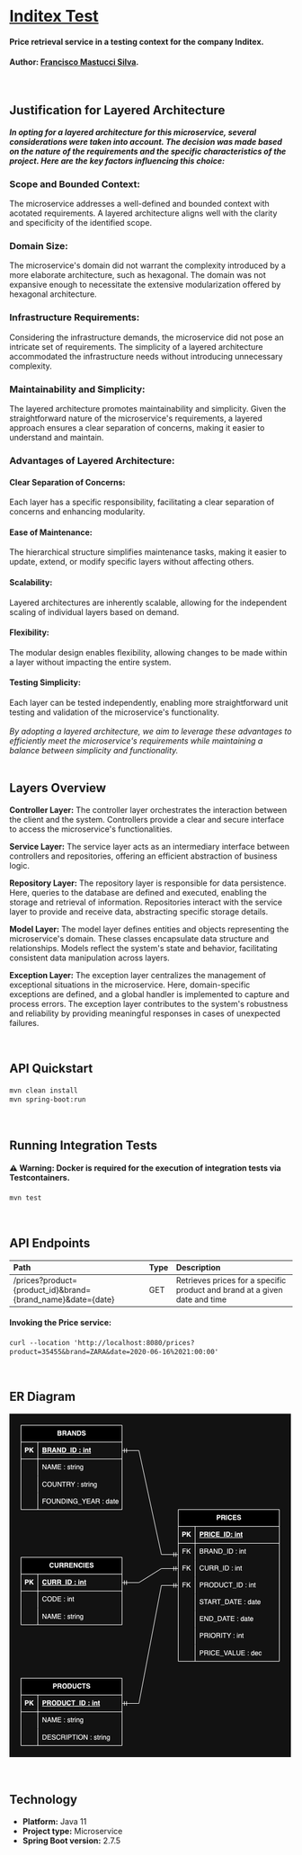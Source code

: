 <br>

# [Inditex Test](https://github.com/franmastucci/inditex)
#### Price retrieval service in a testing context for the company Inditex.
#### Author: [Francisco Mastucci Silva](https://www.linkedin.com/in/franmastucci/).

<br>

## Justification for Layered Architecture

<b>*In opting for a layered architecture for this microservice, several considerations were taken into account. The decision was made based on the nature of the requirements and the specific characteristics of the project. Here are the key factors influencing this choice:*
</b>
<br>

### Scope and Bounded Context:

The microservice addresses a well-defined and bounded context with acotated requirements. A layered architecture aligns well with the clarity and specificity of the identified scope.
###  Domain Size:

The microservice's domain did not warrant the complexity introduced by a more elaborate architecture, such as hexagonal. The domain was not expansive enough to necessitate the extensive modularization offered by hexagonal architecture.
### Infrastructure Requirements:

Considering the infrastructure demands, the microservice did not pose an intricate set of requirements. The simplicity of a layered architecture accommodated the infrastructure needs without introducing unnecessary complexity.
### Maintainability and Simplicity:

The layered architecture promotes maintainability and simplicity. Given the straightforward nature of the microservice's requirements, a layered approach ensures a clear separation of concerns, making it easier to understand and maintain.
### Advantages of Layered Architecture:

#### Clear Separation of Concerns: 
Each layer has a specific responsibility, facilitating a clear separation of concerns and enhancing modularity.
#### Ease of Maintenance: 
The hierarchical structure simplifies maintenance tasks, making it easier to update, extend, or modify specific layers without affecting others.
#### Scalability: 
Layered architectures are inherently scalable, allowing for the independent scaling of individual layers based on demand.
#### Flexibility: 
The modular design enables flexibility, allowing changes to be made within a layer without impacting the entire system.
#### Testing Simplicity: 
Each layer can be tested independently, enabling more straightforward unit testing and validation of the microservice's functionality.
<br><br> *By adopting a layered architecture, we aim to leverage these advantages to efficiently meet the microservice's requirements while maintaining a balance between simplicity and functionality.*
<br>
<br>

## Layers Overview

<b>Controller Layer:</b>
The controller layer orchestrates the interaction between the client and the system. Controllers provide a clear and secure interface to access the microservice's functionalities.

<b>Service Layer:</b>
The service layer acts as an intermediary interface between controllers and repositories, offering an efficient abstraction of business logic.

<b>Repository Layer:</b>
The repository layer is responsible for data persistence. Here, queries to the database are defined and executed, enabling the storage and retrieval of information. Repositories interact with the service layer to provide and receive data, abstracting specific storage details.

<b>Model Layer:</b>
The model layer defines entities and objects representing the microservice's domain. These classes encapsulate data structure and relationships. Models reflect the system's state and behavior, facilitating consistent data manipulation across layers.

<b>Exception Layer:</b>
The exception layer centralizes the management of exceptional situations in the microservice. Here, domain-specific exceptions are defined, and a global handler is implemented to capture and process errors. The exception layer contributes to the system's robustness and reliability by providing meaningful responses in cases of unexpected failures.

<br>

## API Quickstart

```bash
mvn clean install
mvn spring-boot:run
```
<br>

## Running Integration Tests
#### ⚠ Warning: Docker is required for the execution of integration tests via Testcontainers.

```bash
mvn test
```
<br>


## API Endpoints
| Path                                                        | Type | Description                                                 |
|:------------------------------------------------------------|:-----|:------------------------------------------------------------|
| /prices?product={product_id}&brand={brand_name}&date={date} | GET  | Retrieves prices for a specific product and brand at a given date and time |
#### Invoking the Price service:
```curl
curl --location 'http://localhost:8080/prices?product=35455&brand=ZARA&date=2020-06-16%2021:00:00'
```

<br>


## ER Diagram

![](etc/images/prices_model.png)

<br>

## Technology
* **Platform:** Java 11
* **Project type:** Microservice
* **Spring Boot version:** 2.7.5
  <br><br>
